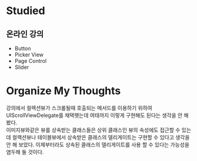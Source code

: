 # Studied

## 온라인 강의
- Button
- Picker View
- Page Control
- Slider

# Organize My Thoughts
강의에서 컬렉션뷰가 스크롤될때 호출되는 메서드를 이용하기 위하여 UIScrollViewDelegate를 채택햇는데 여태까지 이렇게 구현해도 된다는 생각을 안 해봤다.  
이미지뷰와같은 뷰를 상속받는 클래스들은 상위 클래스인 뷰의 속성에도 접근할 수 있는데  컬랙션뷰나 테이블뷰에서 상속받은 클래스의 델리게이트는 구현할 수 있다고 생각을 안 해 보았다. 이제부터라도 상속된 클래스의 델리게이트를 사용 할 수 있다는 가능성을 염두해 둘 것이다.
